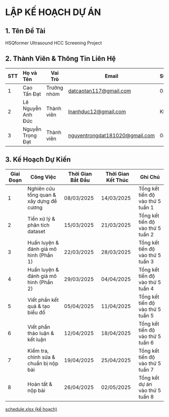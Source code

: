 # LẬP KẾ HOẠCH DỰ ÁN

## 1. Tên Đề Tài  
HSQformer Ultrasound HCC Screening Project

## 2. Thành Viên & Thông Tin Liên Hệ  
| STT | Họ và Tên            | Vai Trò      | Email                          | SĐT        |
|:----|:---------------------|--------------|--------------------------------|:-----------|
| 1   | Cao Tấn Đạt          | Trưởng nhóm  | datcaotan117@gmail.com         | 0394660908 |
| 2   | Lê Nguyễn Anh Đức    | Thành viên   | lnanhduc12@gmail.com           | Không có   |
| 3   | Nguyễn Trọng Đạt     | Thành viên   | nguyentrongdat181020@gmail.com | 0896445421 |


## 3. Kế Hoạch Dự Kiến  
| Giai Đoạn | Công Việc                                      | Thời Gian Bắt Đầu | Thời Gian Kết Thúc | Ghi Chú                                   |
|-----------|------------------------------------------------|-------------------|--------------------|-------------------------------------------|
| 1         | Nghiên cứu tổng quan & xây dựng đề cương        | 08/03/2025        | 14/03/2025         | Tổng kết tiến độ vào thứ 5 tuần 1         |
| 2         | Tiền xử lý & phân tích dataset                   | 15/03/2025        | 21/03/2025         | Tổng kết tiến độ vào thứ 5 tuần 2         |
| 3         | Huấn luyện & đánh giá mô hình (Phần 1)             | 22/03/2025        | 28/03/2025         | Tổng kết tiến độ vào thứ 5 tuần 3         |
| 4         | Huấn luyện & đánh giá mô hình (Phần 2)             | 29/03/2025        | 04/04/2025         | Tổng kết tiến độ vào thứ 5 tuần 4         |
| 5         | Viết phần kết quả & tạo biểu đồ                   | 05/04/2025        | 11/04/2025         | Tổng kết tiến độ vào thứ 5 tuần 5         |
| 6         | Viết phần thảo luận & kết luận                    | 12/04/2025        | 18/04/2025         | Tổng kết tiến độ vào thứ 5 tuần 6         |
| 7         | Kiểm tra, chỉnh sửa & chuẩn bị nộp bài            | 19/04/2025        | 25/04/2025         | Tổng kết tiến độ vào thứ 5 tuần 7         |
| 8         | Hoàn tất & nộp bài                               | 26/04/2025        | 02/05/2025         | Tổng kết dự án vào thứ 5 tuần 8           |

[schedule.xlsx (kế hoạch)](./schedule.xlsx)
